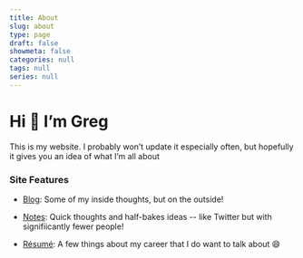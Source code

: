 ```yaml
---
title: About
slug: about
type: page
draft: false
showmeta: false
categories: null
tags: null
series: null
---
```

# Hi 👋 I’m Greg

This is my website. I probably won’t update it especially often, but hopefully it gives you an idea of what I’m all about

### Site Features
* [Blog](/posts/): Some of my inside thoughts, but on the outside!

* [Notes](/notes/): Quick thoughts and half-bakes ideas -- like Twitter but with signifiicantly fewer people!

* [Résumé](/documents/resume/): A few things about my career that I do want to talk about 😄
